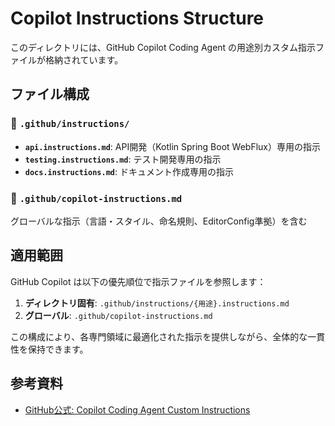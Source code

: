 # Copilot Instructions Structure

このディレクトリには、GitHub Copilot Coding Agent の用途別カスタム指示ファイルが格納されています。

## ファイル構成

### 📁 `.github/instructions/`
- **`api.instructions.md`**: API開発（Kotlin Spring Boot WebFlux）専用の指示
- **`testing.instructions.md`**: テスト開発専用の指示
- **`docs.instructions.md`**: ドキュメント作成専用の指示

### 📄 `.github/copilot-instructions.md`
グローバルな指示（言語・スタイル、命名規則、EditorConfig準拠）を含む

## 適用範囲

GitHub Copilot は以下の優先順位で指示ファイルを参照します：

1. **ディレクトリ固有**: `.github/instructions/{用途}.instructions.md`
2. **グローバル**: `.github/copilot-instructions.md`

この構成により、各専門領域に最適化された指示を提供しながら、全体的な一貫性を保持できます。

## 参考資料

- [GitHub公式: Copilot Coding Agent Custom Instructions](https://github.blog/changelog/2025-07-23-github-copilot-coding-agent-now-supports-instructions-md-custom-instructions/)
